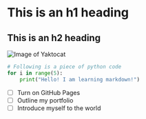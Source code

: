 # This is an h1 heading
## This is an h2 heading

![Image of Yaktocat](https://octodex.github.com/images/yaktocat.png)

```python
# Following is a piece of python code
for i in range(5):
    print("Hello! I am learning markdown!")
```

- [ ] Turn on GitHub Pages
- [ ] Outline my portfolio
- [ ] Introduce myself to the world
